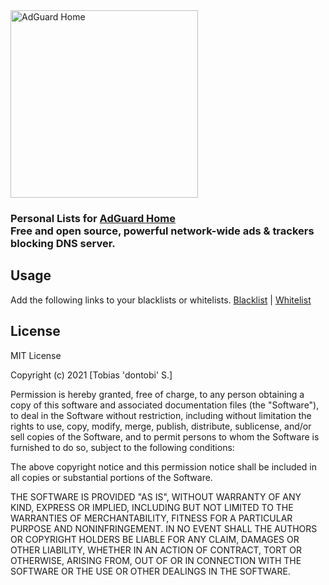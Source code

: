 <img src="https://cdn.adguard.com/public/Adguard/Common/adguard_home.svg" width="300px" alt="AdGuard Home" />
<h3>Personal Lists for <a href="https://adguard.com/en/adguard-home/overview.html">AdGuard Home</a><br>
Free and open source, powerful network-wide ads & trackers blocking DNS server.</h3>

## Usage
Add the following links to your blacklists or whitelists.
<a href="https://raw.githubusercontent.com/dontobi/AdGuardHome-Lists/main/blacklist.txt">Blacklist</a> | <a href="https://raw.githubusercontent.com/dontobi/AdGuardHome-Lists/main/whitelist.txt">Whitelist</a>

## License
MIT License

Copyright (c) 2021 [Tobias 'dontobi' S.]

Permission is hereby granted, free of charge, to any person obtaining a copy
of this software and associated documentation files (the "Software"), to deal
in the Software without restriction, including without limitation the rights
to use, copy, modify, merge, publish, distribute, sublicense, and/or sell
copies of the Software, and to permit persons to whom the Software is
furnished to do so, subject to the following conditions:

The above copyright notice and this permission notice shall be included in all
copies or substantial portions of the Software.

THE SOFTWARE IS PROVIDED "AS IS", WITHOUT WARRANTY OF ANY KIND, EXPRESS OR
IMPLIED, INCLUDING BUT NOT LIMITED TO THE WARRANTIES OF MERCHANTABILITY,
FITNESS FOR A PARTICULAR PURPOSE AND NONINFRINGEMENT. IN NO EVENT SHALL THE
AUTHORS OR COPYRIGHT HOLDERS BE LIABLE FOR ANY CLAIM, DAMAGES OR OTHER
LIABILITY, WHETHER IN AN ACTION OF CONTRACT, TORT OR OTHERWISE, ARISING FROM,
OUT OF OR IN CONNECTION WITH THE SOFTWARE OR THE USE OR OTHER DEALINGS IN THE
SOFTWARE.
